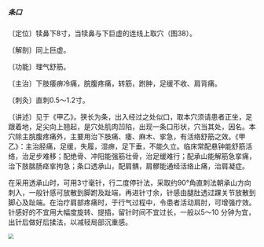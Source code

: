 ##### 条口

〔定位〕犊鼻下8寸，当犊鼻与下巨虚的连线上取穴（图38）。

〔解剖〕同上巨虚。

〔功能〕理气舒筋。

〔主治〕下肢痿痹冷痛，脘腹疼痛，转筋，跗肿，足缓不收、肩背痛。

〔刺灸〕直刺0.5〜1.2寸。

〔讲述〕见于《甲乙》。狭长为条，出入经过之处似口，取本穴须请患者正坐，足跟着地，足尖向上翘起，是穴处肌肉凹陷，出现一条口形状，穴当其处，因名。本穴除主脘腹疼痛外，主要用治下肢痛、痿、麻木、挛急，有活络舒筋之效。《甲乙》：主治胫痛，足缓，失履，湿痹，足下垂，不能久立。临床常配悬钟能舒筋活络，治足步难移；配绝骨、冲阳能强筋壮骨，治足缓难行；配承山能解筋急挛痛，治下肢腨肠痉挛拘急；条口透承山，配肩髃，肩髎能通经活络止痛，治肩凝症。

在采用透承山时，可用3寸毫针，行二度停针法，采取约90°角直刺法朝承山方向刺入，一般针感可放散到脚跗及趾端，再进针寸余，针感由腿肚透过踝关节放散到脚心及趾端。在治疗肩部疼痛时，于行气过程中，令患者活动肩肘，可增强疗效。针感好的不宜用大幅度旋转、提插，留针时间不宜过长，一般以5〜10 分钟为宜，出针后做好后揉法，以减轻局部沉重感。

<img src="./img/图38.jpg" style="zoom:67%;" />
